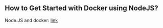## How to Get Started with Docker using NodeJS?
Node.JS and docker: [link](https://www.freecodecamp.org/news/how-to-get-started-with-docker-using-nodejs/)